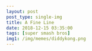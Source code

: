 ```yaml
---
layout: post
post_type: single-img
title: A Fine Line
date: 2018-12-15 03:35:00
tags: [super smash bros]
img1: /img/memes/diddykong.png
---
```


